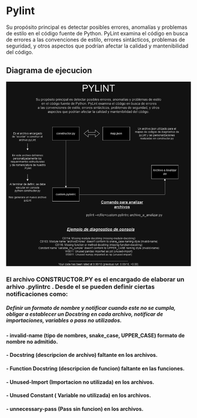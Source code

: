 # Pylint

Su propósito principal es detectar posibles errores, anomalías y problemas de estilo
 en el código fuente de Python. PyLint examina el código en busca de errores
a las convenciones de estilo, errores sintácticos, problemas de seguridad, y otros
aspectos que podrían afectar la calidad y mantenibilidad del código.


## Diagrama de ejecucion

![Texto Alternativo](draw.png)




### El archivo **CONSTRUCTOR.PY** es el encargado de elaborar un arhivo .pylintrc  . Desde el se pueden definir ciertas notificaciones como:
##### Definir un formato de nombre y notificar cuando este no se cumpla, obligar a establecer un  Docstring en cada archivo, notificar de importaciones, variables o pass no utilizados.

#### - invalid-name (tipo de nombres, snake_case, UPPER_CASE) formato de nombre no admitido. 

#### - Docstring (descripcion de archivo) faltante en los archivos.

#### - Function Docstring (descripcion de funcion) faltante en las funciones.

#### - Unused-Import (Importacion no utilizada) en los archivos.

#### - Unused Constant ( Variable no utilizada) en los archivos.

#### - unnecessary-pass (Pass sin funcion) en los archivos.


